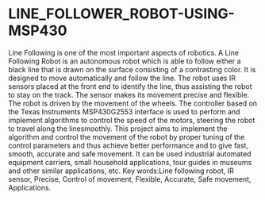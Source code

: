 # LINE_FOLLOWER_ROBOT-USING-MSP430
Line Following is one of the most important aspects of robotics.
A Line Following Robot is an autonomous robot which is able to follow either a black line that is drawn on the surface consisting of a contrasting color. 
It is designed to move automatically and follow the line. 
The robot uses IR sensors placed at the front end to identify the line, thus assisting the robot to stay on the track. 
The sensor makes its movement precise and flexible. 
The robot is driven by the movement of the wheels. 
The controller based on the Texas Instruments MSP430G2553 interface is used to perform and implement algorithms to control the speed of the motors, steering the robot to travel along the linesmoothly. 
This project aims to implement the algorithm and control the movement of the robot by proper tuning of the control parameters and thus achieve better performance and to give fast, smooth, accurate and safe movement. 
It can be used industrial automated equipment carriers, small household applications, tour guides in museums and other similar applications, etc.
Key words:Line following robot, IR sensor, Precise, Control of movement, Flexible, Accurate, Safe movement, Applications.
